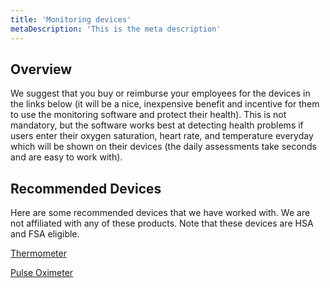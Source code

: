 ```yaml
---
title: 'Monitoring devices'
metaDescription: 'This is the meta description'
---
```


## Overview

We suggest that you buy or reimburse your employees for the devices in the links below (it will be a nice, inexpensive benefit and incentive for them to use the monitoring software and protect their health).
This is not mandatory, but the software works best at detecting health problems if users enter their oxygen saturation, heart rate, and temperature everyday which will be shown on their devices (the daily assessments take seconds and are easy to work with).

## Recommended Devices

Here are some recommended devices that we have worked with. We are not affiliated with any of these products. Note that these devices are HSA and FSA eligible.

[Thermometer](https://www.amazon.com/Zacurate-Fingertip-Oximeter-Saturation-Batteries/dp/B07PQ8WTC4/ref=sr_1_1_sspa?dchild=1&keywords=pulse+oximeter&qid=1599231903&sr=8-1-spons&psc=1&spLa=ZW5jcnlwdGVkUXVhbGlmaWVyPUEySUxNNFg5SkZOM1lEJmVuY3J5cHRlZElkPUEwMDQwNzk4MVVKOFFQS1pQSjczMCZlbmNyeXB0ZWRBZElkPUEwMDgzMTE3MjgzT0hCSDRTRk1FRyZ3aWRnZXROYW1lPXNwX2F0ZiZhY3Rpb249Y2xpY2tSZWRpcmVjdCZkb05vdExvZ0NsaWNrPXRydWU=)

[Pulse Oximeter](https://www.amazon.com/Zacurate-Fingertip-Oximeter-Saturation-Batteries/dp/B07PQ8WTC4/ref=sr_1_1_sspa?dchild=1&keywords=pulse+oximeter&qid=1599231903&sr=8-1-spons&psc=1&spLa=ZW5jcnlwdGVkUXVhbGlmaWVyPUEySUxNNFg5SkZOM1lEJmVuY3J5cHRlZElkPUEwMDQwNzk4MVVKOFFQS1pQSjczMCZlbmNyeXB0ZWRBZElkPUEwMDgzMTE3MjgzT0hCSDRTRk1FRyZ3aWRnZXROYW1lPXNwX2F0ZiZhY3Rpb249Y2xpY2tSZWRpcmVjdCZkb05vdExvZ0NsaWNrPXRydWU=)
